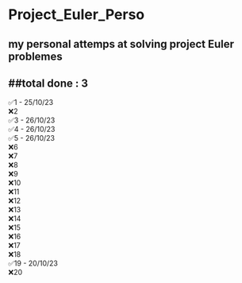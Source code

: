 # Project_Euler_Perso
my personal attemps at solving project Euler problemes
---
##total done : 3
---

✅1 - 25/10/23  
❌2  
✅3 - 26/10/23  
✅4 - 26/10/23  
✅5 - 26/10/23  
❌6  
❌7  
❌8  
❌9  
❌10  
❌11  
❌12  
❌13  
❌14  
❌15  
❌16  
❌17  
❌18  
✅19 - 20/10/23  
❌20  

